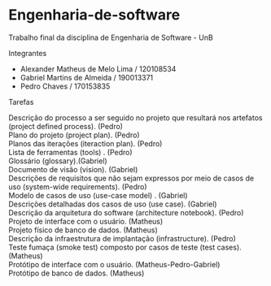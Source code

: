 # Engenharia-de-software

Trabalho final da disciplina de Engenharia de Software - UnB

Integrantes

- Alexander Matheus de Melo Lima / 120108534  
- Gabriel Martins de Almeida     / 190013371  
- Pedro Chaves                   / 170153835  

Tarefas

 Descrição do processo a ser seguido no projeto que resultará nos artefatos (project defined process). (Pedro)  
 Plano do projeto (project plan). (Pedro)  
 Planos das iterações (iteraction plan). (Pedro)  
 Lista de ferramentas (tools) . (Pedro)  
 Glossário (glossary).(Gabriel)  
 Documento de visão (vision). (Gabriel)  
 Descrições de requisitos que não sejam expressos por meio de casos de uso (system-wide requirements). (Pedro)  
 Modelo de casos de uso (use-case model) . (Gabriel)  
 Descrições detalhadas dos casos de uso (use case). (Gabriel)  
 Descrição da arquitetura do software (architecture notebook). (Pedro)  
 Projeto de interface com o usuário. (Matheus)  
 Projeto físico de banco de dados. (Matheus)  
 Descrição da infraestrutura de implantação (infrastructure). (Pedro)  
 Teste fumaça (smoke test) composto por casos de teste (test cases). (Matheus)  
 Protótipo de interface com o usuário. (Matheus-Pedro-Gabriel)  
 Protótipo de banco de dados. (Matheus)  
